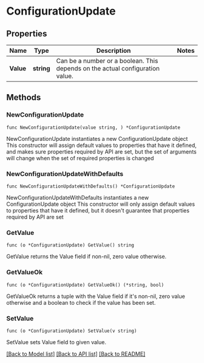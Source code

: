 # ConfigurationUpdate

## Properties

Name | Type | Description | Notes
------------ | ------------- | ------------- | -------------
**Value** | **string** | Can be a number or a boolean. This depends on the actual configuration value. | 

## Methods

### NewConfigurationUpdate

`func NewConfigurationUpdate(value string, ) *ConfigurationUpdate`

NewConfigurationUpdate instantiates a new ConfigurationUpdate object
This constructor will assign default values to properties that have it defined,
and makes sure properties required by API are set, but the set of arguments
will change when the set of required properties is changed

### NewConfigurationUpdateWithDefaults

`func NewConfigurationUpdateWithDefaults() *ConfigurationUpdate`

NewConfigurationUpdateWithDefaults instantiates a new ConfigurationUpdate object
This constructor will only assign default values to properties that have it defined,
but it doesn't guarantee that properties required by API are set

### GetValue

`func (o *ConfigurationUpdate) GetValue() string`

GetValue returns the Value field if non-nil, zero value otherwise.

### GetValueOk

`func (o *ConfigurationUpdate) GetValueOk() (*string, bool)`

GetValueOk returns a tuple with the Value field if it's non-nil, zero value otherwise
and a boolean to check if the value has been set.

### SetValue

`func (o *ConfigurationUpdate) SetValue(v string)`

SetValue sets Value field to given value.



[[Back to Model list]](../README.md#documentation-for-models) [[Back to API list]](../README.md#documentation-for-api-endpoints) [[Back to README]](../README.md)


